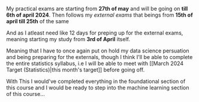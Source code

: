 My practical exams are starting from **27th of may** and will be going on **till 6th of april 2024**. Then follows my *external exams* that beings from **15th of april till 25th** of the same 

And as I atleast need like 12 days for preping up for the external exams, meaning starting my study from **3rd of April** itself.

Meaning that I have to once again put on hold my data science persuation and being preparing for the externals, though I think I'll be able to complete the entire statistics syllabus, i.e I will be able to meet with [[March 2024 Target (Statistics)|this month's target]] before going off.

With This I would've completed everything in the foundational section of this course and I would be ready to step into the machine learning section of this course...